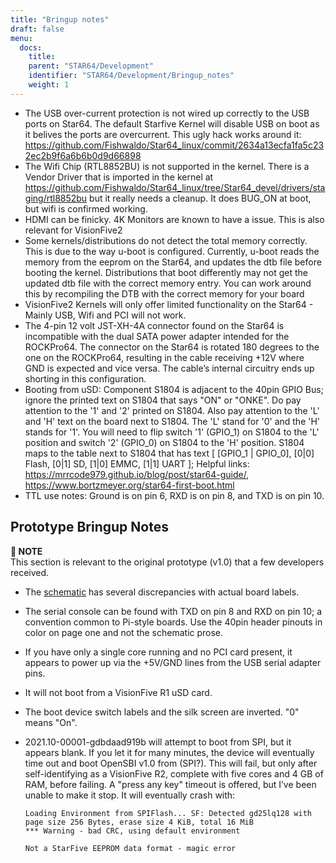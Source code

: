 ```yaml
---
title: "Bringup notes"
draft: false
menu:
  docs:
    title:
    parent: "STAR64/Development"
    identifier: "STAR64/Development/Bringup_notes"
    weight: 1
---
```


* The USB over-current protection is not wired up correctly to the USB ports on Star64. The default Starfive Kernel will disable USB on boot as it belives the ports are overcurrent. This ugly hack works around it: https://github.com/Fishwaldo/Star64_linux/commit/2634a13ecfa1fa5c232ec2b9f6a6b6b0d9d66898
* The Wifi Chip (RTL8852BU) is not supported in the kernel. There is a Vendor Driver that is imported in the kernel at https://github.com/Fishwaldo/Star64_linux/tree/Star64_devel/drivers/staging/rtl8852bu but it really needs a cleanup. It does BUG_ON at boot, but wifi is confirmed working. 
* HDMI can be finicky. 4K Monitors are known to have a issue. This is also relevant for VisionFive2
* Some kernels/distributions do not detect the total memory correctly. This is due to the way u-boot is configured. Currently, u-boot reads the memory from the eeprom on the Star64, and updates the dtb file before booting the kernel. Distributions that boot differently may not get the updated dtb file with the correct memory entry. You can work around this by recompiling the DTB with the correct memory for your board
* VisionFive2 Kernels will only offer limited functionality on the Star64 - Mainly USB, Wifi and PCI will not work.
* The 4-pin 12 volt JST-XH-4A connector found on the Star64 is incompatible with the dual SATA power adapter intended for the ROCKPro64. The connector on the Star64 is rotated 180 degrees to the one on the ROCKPro64, resulting in the cable receiving +12V where GND is expected and vice versa. The cable’s internal circuitry ends up shorting in this configuration.
* Booting from uSD: Component S1804 is adjacent to the 40pin GPIO Bus; ignore the printed text on S1804 that says "ON" or "ONKE". Do pay attention to the '1' and '2' printed on S1804. Also pay attention to the 'L' and 'H' text on the board next to S1804. The 'L' stand for '0' and the 'H' stands for '1'. You will need to flip switch '1' (GPIO_1) on S1804 to the 'L' position and switch '2' (GPIO_0) on S1804 to the 'H' position. S1804 maps to the table next to S1804 that has text [ [GPIO_1 | GPIO_0], [0|0] Flash, [0|1] SD, [1|0] EMMC, [1|1] UART ]; Helpful links: https://mrrcode979.github.io/blog/post/star64-guide/, https://www.bortzmeyer.org/star64-first-boot.html
* TTL use notes: Ground is on pin 6, RXD is on pin 8, and TXD is on pin 10.

## Prototype Bringup Notes

**📌 NOTE**\
This section is relevant to the original prototype (v1.0) that a few developers received. 

* The [schematic](https://files.pine64.org/doc/star64/Star64_Schematic_V1.0_20220721.pdf) has several discrepancies with actual board labels.
* The serial console can be found with TXD on pin 8 and RXD on pin 10; a convention common to Pi-style boards. Use the 40pin header pinouts in color on page one and not the schematic prose.
* If you have only a single core running and no PCI card present, it appears to power up via the +5V/GND lines from the USB serial adapter pins.
* It will not boot from a VisionFive R1 uSD card.
* The boot device switch labels and the silk screen are inverted. "0" means "On".
* 2021.10-00001-gdbdaad919b will attempt to boot from SPI, but it appears blank. If you let it for many minutes, the device will eventually time out and boot OpenSBI v1.0  from (SPI?). This will fail, but only after self-identifying as a VisionFive R2, complete with five cores and 4 GB of RAM, before failing. A "press any key" timeout is offered, but I’ve been unable to make it stop. It will eventually crash with:

  ```
  Loading Environment from SPIFlash... SF: Detected gd25lq128 with page size 256 Bytes, erase size 4 KiB, total 16 MiB
  *** Warning - bad CRC, using default environment
   
  Not a StarFive EEPROM data format - magic error
  ```
